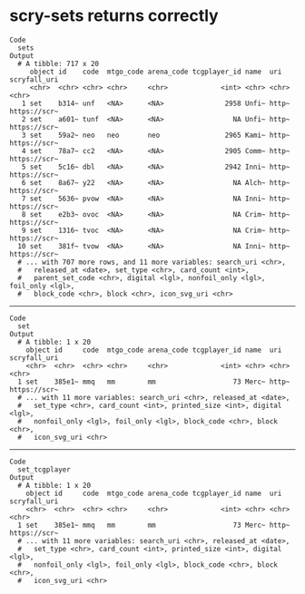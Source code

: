 # scry-sets returns correctly

    Code
      sets
    Output
      # A tibble: 717 x 20
         object id    code  mtgo_code arena_code tcgplayer_id name  uri   scryfall_uri
         <chr>  <chr> <chr> <chr>     <chr>             <int> <chr> <chr> <chr>       
       1 set    b314~ unf   <NA>      <NA>               2958 Unfi~ http~ https://scr~
       2 set    a601~ tunf  <NA>      <NA>                 NA Unfi~ http~ https://scr~
       3 set    59a2~ neo   neo       neo                2965 Kami~ http~ https://scr~
       4 set    78a7~ cc2   <NA>      <NA>               2905 Comm~ http~ https://scr~
       5 set    5c16~ dbl   <NA>      <NA>               2942 Inni~ http~ https://scr~
       6 set    8a67~ y22   <NA>      <NA>                 NA Alch~ http~ https://scr~
       7 set    5636~ pvow  <NA>      <NA>                 NA Inni~ http~ https://scr~
       8 set    e2b3~ ovoc  <NA>      <NA>                 NA Crim~ http~ https://scr~
       9 set    1316~ tvoc  <NA>      <NA>                 NA Crim~ http~ https://scr~
      10 set    381f~ tvow  <NA>      <NA>                 NA Inni~ http~ https://scr~
      # ... with 707 more rows, and 11 more variables: search_uri <chr>,
      #   released_at <date>, set_type <chr>, card_count <int>,
      #   parent_set_code <chr>, digital <lgl>, nonfoil_only <lgl>, foil_only <lgl>,
      #   block_code <chr>, block <chr>, icon_svg_uri <chr>

---

    Code
      set
    Output
      # A tibble: 1 x 20
        object id     code  mtgo_code arena_code tcgplayer_id name  uri   scryfall_uri
        <chr>  <chr>  <chr> <chr>     <chr>             <int> <chr> <chr> <chr>       
      1 set    385e1~ mmq   mm        mm                   73 Merc~ http~ https://scr~
      # ... with 11 more variables: search_uri <chr>, released_at <date>,
      #   set_type <chr>, card_count <int>, printed_size <int>, digital <lgl>,
      #   nonfoil_only <lgl>, foil_only <lgl>, block_code <chr>, block <chr>,
      #   icon_svg_uri <chr>

---

    Code
      set_tcgplayer
    Output
      # A tibble: 1 x 20
        object id     code  mtgo_code arena_code tcgplayer_id name  uri   scryfall_uri
        <chr>  <chr>  <chr> <chr>     <chr>             <int> <chr> <chr> <chr>       
      1 set    385e1~ mmq   mm        mm                   73 Merc~ http~ https://scr~
      # ... with 11 more variables: search_uri <chr>, released_at <date>,
      #   set_type <chr>, card_count <int>, printed_size <int>, digital <lgl>,
      #   nonfoil_only <lgl>, foil_only <lgl>, block_code <chr>, block <chr>,
      #   icon_svg_uri <chr>


